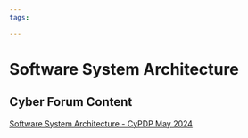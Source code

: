 ```yaml
---
tags:

---
```

# Software System Architecture

## Cyber Forum Content

[Software System Architecture - CyPDP May 2024](https://dewccorporate.sharepoint.com/sites/SoftwareEngineeringTeam/Shared%20Documents/Forms/AllItems.aspx?FolderCTID=0x012000121E1AA383E5C544BC06DE68DCD2E679&id=%2Fsites%2FSoftwareEngineeringTeam%2FShared%20Documents%2FPD%20Forums%2FSoftware%20System%20Architecture%20%2D%20May%202024&viewid=d3336e8c%2D13bb%2D4212%2D9cff%2Ddbde1a944302)

